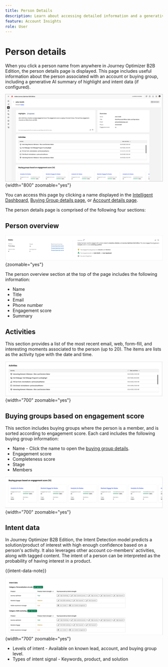```yaml
---
title: Person Details
description: Learn about accessing detailed information and a generative AI summary for a person associated with an account or buying group in Journey Optimizer B2B Edition.
feature: Account Insights
role: User
---
```

# Person details

When you click a person name from anywhere in Journey Optimizer B2B Edition, the person details page is displayed. This page includes useful information about the person associated with an account or buying group, including a generative AI summary of highlight and intent data (if configured).

![Person details page](./assets/person-details-page.png){width="800" zoomable="yes"}

You can access this page by clicking a name displayed in the [Intelligent Dashboard](../dashboards/intelligent-dashboard.md), [Buying Group details page](../buying-groups/buying-group-details.md), or [Account details page](./account-details.md).

The person details page is comprised of the following four sections:

## Person overview

![Person overview](./assets/details-page-account-overview.png){zoomable="yes"}

The person overview section at the top of the page includes the following information:

* Name
* Title
* Email
* Phone number
* Engagement score
* Summary

## Activities

This section provides a list of the most recent email, web, form-fill, and interesting moments associated to the person (up to 20). The items are lists as the activity type with the date and time.

![Activities - person details](./assets/person-details-activities.png){width="700" zoomable="yes"}


## Buying groups based on engagement score

This section includes buying groups where the person is a member, and is sorted according to engagement score. Each card includes the following buying group information:

* Name - Click the name to open the [buying group details](../buying-groups/buying-group-details.md).
* Engagement score 
* Completeness score
* Stage
* Members

![Buying groups based on engagement - person details](./assets/person-details-buying-groups-engagement.png){width="700" zoomable="yes"}

## Intent data

In Journey Optimizer B2B Edition, the Intent Detection model predicts a solution/product of interest with high enough confidence based on a person's activity. It also leverages other account co-members' activities, along with tagged content. The intent of a person can be interpreted as the probability of having interest in a product. 

{{intent-data-note}}

![Intent data - person details](./assets/intent-data-panel.png){width="700" zoomable="yes"}

* Levels of intent - Available on known lead, account, and buying group level.
* Types of intent signal - Keywords, product, and solution
